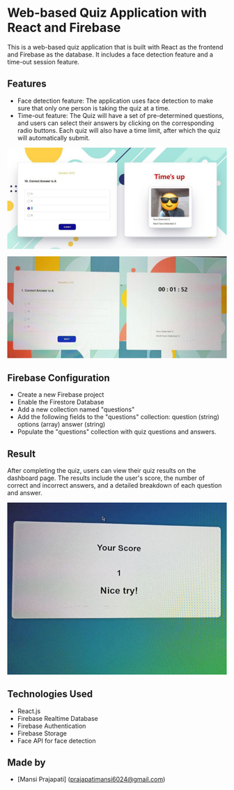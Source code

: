 # Web-based Quiz Application with React and Firebase 

This is a web-based quiz application that is built with React as the frontend and Firebase as the database. It includes a face detection feature and a time-out session feature. 

## Features 

- Face detection feature: The application uses face detection to make sure that only one person is taking the quiz at a time. 
- Time-out feature: The Quiz will have a set of pre-determined questions, and users can select their answers by clicking on the corresponding radio buttons. Each quiz will also have a time limit, after which the quiz will automatically submit. 

![ Main Quiz Page ](screenshot/mainQuizPage.jpg)

![ Timer ](screenshot/timer.jpg)


## Firebase Configuration 
- Create a new Firebase project 
- Enable the Firestore Database 
- Add a new collection named "questions" 
- Add the following fields to the "questions" collection: 
question (string) 
options (array) 
answer (string) 
- Populate the "questions" collection with quiz questions and answers. 

## Result 
After completing the quiz, users can view their quiz results on the dashboard page. The results include the user's score, the number of correct and incorrect answers, and a detailed breakdown of each question and answer. 

![ Score ](screenshot/scorePage.jpg)

## Technologies Used 
- React.js  
- Firebase Realtime Database  
- Firebase Authentication  
- Firebase Storage  
- Face API for face detection 

## Made by 
- [Mansi Prajapati] (prajapatimansi6024@gmail.com)